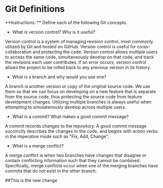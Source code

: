 # Git Definitions

**Instructions: ** Define each of the following Git concepts.

* What is version control?  Why is it useful?

Version control is a system of managing revision control, most commonly utilized by Git and hosted on GitHub. Version control is useful for cross-collaboration and protecting the code. Version control allows multiple users to access the same code, simultaneously develop on that code, and track the revisions each user contributes. If an error occurs, version control allows the project to be rolled back to any previous version in its history. 

* What is a branch and why would you use one?

A branch is another version or copy of the original source code. We use them so that we can focus on developing on a new feature that is separate from the source code, thus protecting the source code from feature development changes. Utilizing multiple branches is always useful when attempting to simulatenously develop across multiple users.

* What is a commit? What makes a good commit message?

A commit records changes to the repository. A good commit message succinctly describes the changes to the code, and begins with action verbs in the imperative mode such as "Fix, Add, Change".

* What is a merge conflict?

A merge conflict is when two branches have changes that disagree or contain conflicting information such that they cannot be combined. Specifically, merge conflicts occur when one of the merging branches have commits that do not exist in the other branch. 

##This is the new change